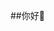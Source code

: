##你好👋

<!--

**以下是一些帮助您入门的想法：**

🙋‍♀️ 简短介绍 - 您的组织是做什么的？
🌈 贡献指南 - 社区如何参与？
👩‍💻 有用的资源 - 社区在哪里可以找到您的文档？社区还有什么应该知道的吗？
🍿 有趣的事实 - 你的团队早餐吃什么？
🧙 请记住，借助 [Markdown] 的力量，您可以做很多事情（https://docs.github.com/github/writing-on-github/getting-started-with-writing-and-formatting-on-github/基本书写和格式语法）
-->
